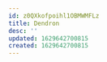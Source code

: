 ```yaml
---
id: z0QXkofpoihl1OBMWMFLz
title: Dendron
desc: ''
updated: 1629642700815
created: 1629642700815
---
```


